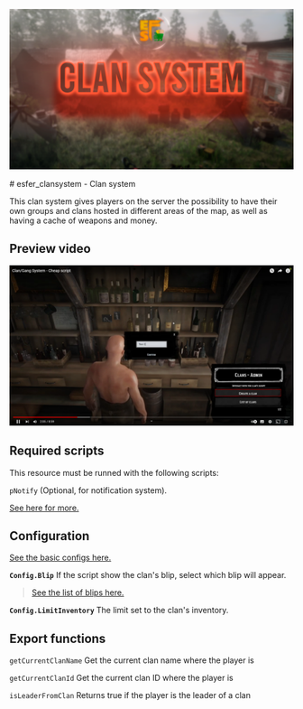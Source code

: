![Thumbnail](https://raw.githubusercontent.com/esFerDev/shop/main/docs/public/resources/esfer_clansystem.png)

<Badge type="warning" text="Only VORP" />
# esfer_clansystem - Clan system

This clan system gives players on the server the possibility to have their own groups and clans hosted in different areas of the map, as well as having a cache of weapons and money.

## Preview video

[![Preview video](https://raw.githubusercontent.com/esFerDev/shop/main/docs/public/resources/esfer_clansystem/watch_video.png)](https://www.youtube.com/watch?v=VD0jd1m9IiQ)

## Required scripts

This resource must be runned with the following scripts:

`pNotify` (Optional, for notification system).

[See here for more.](./Requirements-for-my-scripts.md)

## Configuration

[See the basic configs here.](./Introduction.md#config-lua)

**`Config.Blip`** If the script show the clan's blip, select which blip will appear.
> [See the list of blips here.](https://github.com/femga/rdr3_discoveries/tree/master/useful_info_from_rpfs/textures/blips)

**`Config.LimitInventory`** The limit set to the clan's inventory.

## Export functions

<Badge type="warning" text="Client & Server Side" />

`getCurrentClanName` Get the current clan name where the player is

`getCurrentClanId` Get the current clan ID where the player is

`isLeaderFromClan` Returns true if the player is the leader of a clan
